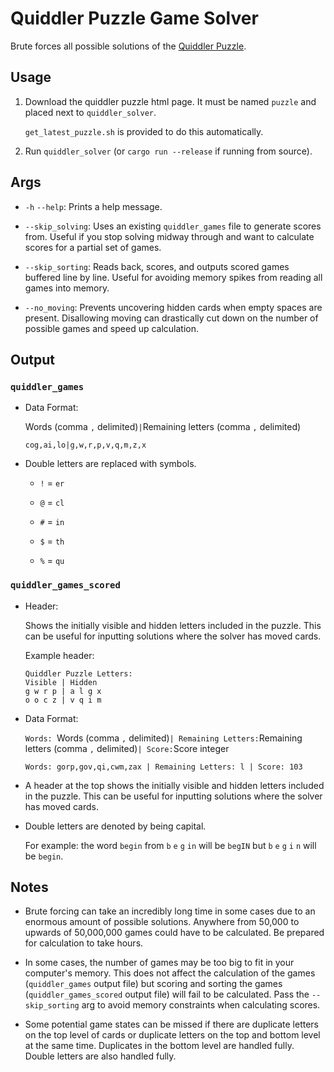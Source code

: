 # Quiddler Puzzle Game Solver

Brute forces all possible solutions of the [Quiddler Puzzle](https://www.setgame.com/quiddler/puzzle).

## Usage

1. Download the quiddler puzzle html page. It must be named `puzzle` and placed next to `quiddler_solver`.

    `get_latest_puzzle.sh` is provided to do this automatically.

2. Run `quiddler_solver` (or `cargo run --release` if running from source).

## Args

- `-h` `--help`: Prints a help message.

- `--skip_solving`: Uses an existing `quiddler_games` file to generate scores from. Useful if you stop solving midway through and want to calculate scores for a partial set of games.

- `--skip_sorting`: Reads back, scores, and outputs scored games buffered line by line. Useful for avoiding memory spikes from reading all games into memory.

- `--no_moving`: Prevents uncovering hidden cards when empty spaces are present. Disallowing moving can drastically cut down on the number of possible games and speed up calculation.

## Output

### `quiddler_games`

- Data Format:

    Words (comma `,` delimited)`|`Remaining letters (comma `,` delimited)

    ```
    cog,ai,lo|g,w,r,p,v,q,m,z,x
    ```

- Double letters are replaced with symbols.

    - `!` = `er`

    - `@` = `cl`

    - `#` = `in`

    - `$` = `th`

    - `%` = `qu`

### `quiddler_games_scored`

- Header:

    Shows the initially visible and hidden letters included in the puzzle. This can be useful for inputting solutions where the solver has moved cards.

    Example header:

    ```
    Quiddler Puzzle Letters:
    Visible | Hidden
    g w r p | a l g x
    o o c z | v q i m

    ```

- Data Format:

    `Words: `Words (comma `,` delimited)` | Remaining Letters: `Remaining letters (comma `,` delimited)` | Score: `Score integer

    ```
    Words: gorp,gov,qi,cwm,zax | Remaining Letters: l | Score: 103
    ```

- A header at the top shows the initially visible and hidden letters included in the puzzle. This can be useful for inputting solutions where the solver has moved cards.

- Double letters are denoted by being capital.

    For example: the word `begin` from `b` `e` `g` `in` will be `begIN` but `b` `e` `g` `i` `n` will be `begin`.


## Notes

- Brute forcing can take an incredibly long time in some cases due to an enormous amount of possible solutions. Anywhere from 50,000 to upwards of 50,000,000 games could have to be calculated. Be prepared for calculation to take hours.

- In some cases, the number of games may be too big to fit in your computer's memory. This does not affect the calculation of the games (`quiddler_games` output file) but scoring and sorting the games (`quiddler_games_scored` output file) will fail to be calculated. Pass the `--skip_sorting` arg to avoid memory constraints when calculating scores.

- Some potential game states can be missed if there are duplicate letters on the top level of cards or duplicate letters on the top and bottom level at the same time. Duplicates in the bottom level are handled fully. Double letters are also handled fully.
